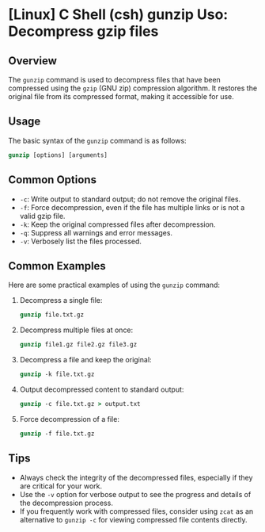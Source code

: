 # [Linux] C Shell (csh) gunzip Uso: Decompress gzip files

## Overview
The `gunzip` command is used to decompress files that have been compressed using the `gzip` (GNU zip) compression algorithm. It restores the original file from its compressed format, making it accessible for use.

## Usage
The basic syntax of the `gunzip` command is as follows:

```csh
gunzip [options] [arguments]
```

## Common Options
- `-c`: Write output to standard output; do not remove the original files.
- `-f`: Force decompression, even if the file has multiple links or is not a valid gzip file.
- `-k`: Keep the original compressed files after decompression.
- `-q`: Suppress all warnings and error messages.
- `-v`: Verbosely list the files processed.

## Common Examples
Here are some practical examples of using the `gunzip` command:

1. Decompress a single file:
   ```csh
   gunzip file.txt.gz
   ```

2. Decompress multiple files at once:
   ```csh
   gunzip file1.gz file2.gz file3.gz
   ```

3. Decompress a file and keep the original:
   ```csh
   gunzip -k file.txt.gz
   ```

4. Output decompressed content to standard output:
   ```csh
   gunzip -c file.txt.gz > output.txt
   ```

5. Force decompression of a file:
   ```csh
   gunzip -f file.txt.gz
   ```

## Tips
- Always check the integrity of the decompressed files, especially if they are critical for your work.
- Use the `-v` option for verbose output to see the progress and details of the decompression process.
- If you frequently work with compressed files, consider using `zcat` as an alternative to `gunzip -c` for viewing compressed file contents directly.